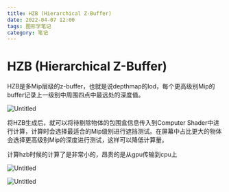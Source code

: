 ```yaml
---
title: HZB (Hierarchical Z-Buffer)
date: 2022-04-07 12:00
tags: 图形学笔记
category: 笔记
---
```

# HZB (Hierarchical Z-Buffer)

HZB是多Mip层级的z-buffer，也就是说depthmap的lod，每个更高级别Mip的buffer记录上一级别中周围四点中最远处的深度值。

![Untitled](Untitled.png)

将HZB生成后，就可以将待剔除物体的包围盒信息传入到Computer Shader中进行计算，计算时会选择最适合的Mip级别进行遮挡测试。在屏幕中占比更大的物体会选择更高级别Mip的深度进行测试，这样可以降低计算量。

计算hzb时候的计算了是非常小的，昂贵的是从gpu传输到cpu上

![Untitled](Untitled%201.png)

![Untitled](Untitled%202.png)